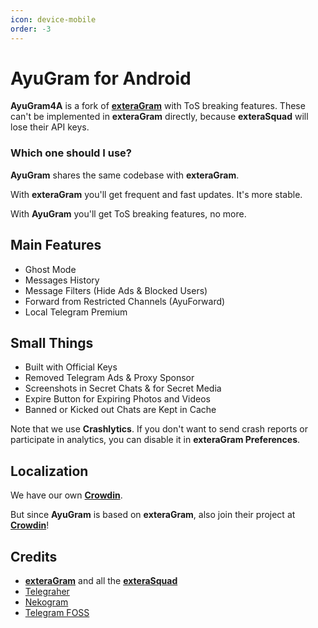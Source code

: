 ```yaml
---
icon: device-mobile
order: -3
---
```


# AyuGram for Android

**AyuGram4A** is a fork of **[exteraGram](https://github.com/exteraSquad/exteraGram)** with ToS breaking features.
These can't be implemented in **exteraGram** directly, because **exteraSquad** will lose their API keys.

### Which one should I use?

**AyuGram** shares the same codebase with **exteraGram**.

With **exteraGram** you'll get frequent and fast updates. It's more stable.

With **AyuGram** you'll get ToS breaking features, no more.

## Main Features

- Ghost Mode
- Messages History
- Message Filters (Hide Ads & Blocked Users)
- Forward from Restricted Channels (AyuForward)
- Local Telegram Premium

## Small Things

- Built with Official Keys
- Removed Telegram Ads & Proxy Sponsor
- Screenshots in Secret Chats & for Secret Media
- Expire Button for Expiring Photos and Videos
- Banned or Kicked out Chats are Kept in Cache

Note that we use **Crashlytics**.
If you don't want to send crash reports or participate in analytics, you can disable it in **exteraGram Preferences**.

## Localization

We have our own **[Crowdin](https://translate.ayugram.one)**.

But since **AyuGram** is based on **exteraGram**, also join their project
at **[Crowdin](https://crowdin.com/project/exteralocales)**!

## Credits

- **[exteraGram](https://github.com/exteraSquad/exteraGram)** and all the **[exteraSquad](https://exteragram.app)**
- [Telegraher](https://github.com/nikitasius/Telegraher)
- [Nekogram](https://gitlab.com/Nekogram/Nekogram)
- [Telegram FOSS](https://github.com/Telegram-FOSS-Team/Telegram-FOSS)
